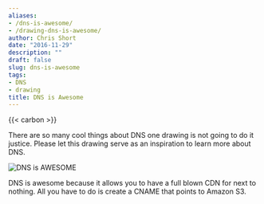 ```yaml
---
aliases:
- /dns-is-awesome/
- /drawing-dns-is-awesome/
author: Chris Short
date: "2016-11-29"
description: ""
draft: false
slug: dns-is-awesome
tags:
- DNS
- drawing
title: DNS is Awesome
---
```


{{< carbon >}}

There are so many cool things about DNS one drawing is not going to do it justice. Please let this drawing serve as an inspiration to learn more about DNS.

![DNS is AWESOME](https://shortcdn.com/chrisshort/drawings/DNS-is-AWESOME.png)

DNS is awesome because it allows you to have a full blown CDN for next to nothing. All you have to do is create a CNAME that points to Amazon S3.
